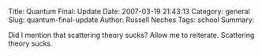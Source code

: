 Title: Quantum Final: Update
Date: 2007-03-19 21:43:13
Category: general
Slug: quantum-final-update
Author: Russell Neches
Tags: school
Summary: 


Did I mention that scattering theory sucks? Allow me to reiterate.
Scattering theory sucks.
